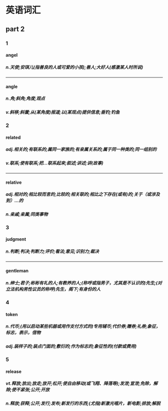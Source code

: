 # 英语词汇

## part 2

### 1
#### angel
##### n.天使;安琪儿(指善良的人或可爱的小孩);善人;大好人(感激某人时所说)

---
#### angle
##### n.角;斜角;角度;观点
##### v.斜移;斜置;从(某角度)报道;以(某观点)提供信息;垂钓;钓鱼

### 2
#### related
##### adj.相关的;有联系的;属同一家族的;有亲属关系的;属于同一种类的;同一组别的
##### v.联系;使有联系;把…联系起来;叙述;讲述;讲(故事)
---
#### relative
##### adj.相对的;相比较而言的;比较的;相关联的;相比之下存在(或有)的;关于（或涉及到）…的
##### n.亲戚;亲属;同类事物

### 3
#### judgment
##### n.判断;判决;判断力;评价;看法;意见;识别力;裁决
---
#### gentleman
##### n.绅士;君子;彬彬有礼的人;有教养的人;(称呼或指男子，尤其是不认识的)先生;(对立法机构男性议员的称呼)先生，阁下;有身份的人

### 4
#### token
##### n.代币;(用以启动某些机器或用作支付方式的)专用辅币;代价券;赠券;礼券;象征，标志，表示，信物
##### adj.装样子的;装点门面的;敷衍的;作为标志的;象征性的(付款或费用)

### 5
#### release
##### vt.释放;放出;放走;放开;松开;使自由移动(或飞翔、降落等);发泄;宣泄;免除，解除;使不紧张;公开;开放
##### n.释放;获释;公开;发行;发布;新发行的东西;(尤指)新激光唱片，新电影;排放;解脱